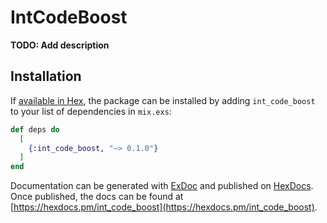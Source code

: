 # IntCodeBoost

**TODO: Add description**

## Installation

If [available in Hex](https://hex.pm/docs/publish), the package can be installed
by adding `int_code_boost` to your list of dependencies in `mix.exs`:

```elixir
def deps do
  [
    {:int_code_boost, "~> 0.1.0"}
  ]
end
```

Documentation can be generated with [ExDoc](https://github.com/elixir-lang/ex_doc)
and published on [HexDocs](https://hexdocs.pm). Once published, the docs can
be found at [https://hexdocs.pm/int_code_boost](https://hexdocs.pm/int_code_boost).

